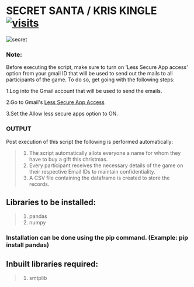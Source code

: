 # SECRET SANTA / KRIS KINGLE [![visits](https://github-visit-counter.herokuapp.com/devfinwiz/github-visit-counter/visits.svg)](#)
![secret](https://user-images.githubusercontent.com/78873223/152636931-5d17014d-6390-4ab6-bbdc-73831ac73b59.jpg)

### Note: 
Before executing the script, make sure to turn on 'Less Secure App access' option from your gmail ID that will be used to send out the mails to all participants of the game. 
To do so, get going with the following steps:

1.Log into the Gmail account that will be used to send the emails.

2.Go to Gmail's [Less Secure App Access](https://myaccount.google.com/lesssecureapps?pli=1&rapt=AEjHL4NELkm6zvkeSQxzOL8a2UdhbIUASi6uvDQY573YvLX9rO1G5GHA4Um6YgEmGmZD6_Jc2tsqRDXuMf99mMud0Pslsov5MA)

3.Set the Allow less secure apps option to ON.

### OUTPUT
Post execution of this script the following is performed automatically:

> 1. The script automatically allots everyone a name for whom they have to buy a gift this christmas. 
> 2. Every participant receives the necessary details of the game on their respective Email IDs to maintain confidentiality.  
> 3. A CSV file containing the dataframe is created to store the records.

## Libraries to be installed:

> 1. pandas
> 2. numpy

### Installation can be done using the pip command. (Example: pip install pandas)


## Inbuilt libraries required:

> 1. smtplib




